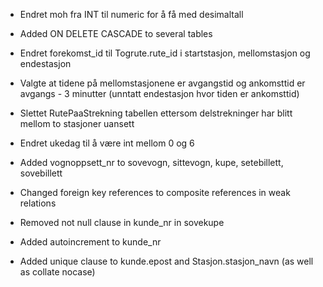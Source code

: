- Endret moh fra INT til numeric for å få med desimaltall

- Added ON DELETE CASCADE to several tables

- Endret forekomst_id til Togrute.rute_id i startstasjon, mellomstasjon og endestasjon

- Valgte at tidene på mellomstasjonene er avgangstid og ankomsttid er avgangs - 3 minutter (unntatt endestasjon hvor tiden er ankomsttid)

- Slettet RutePaaStrekning tabellen ettersom delstrekninger har blitt mellom to stasjoner uansett

- Endret ukedag til å være int mellom 0 og 6

- Added vognoppsett_nr to sovevogn, sittevogn, kupe, setebillett, sovebillett

- Changed foreign key references to composite references in weak relations

- Removed not null clause in kunde_nr in sovekupe

- Added autoincrement to kunde_nr

- Added unique clause to kunde.epost and Stasjon.stasjon_navn (as well as collate nocase)
